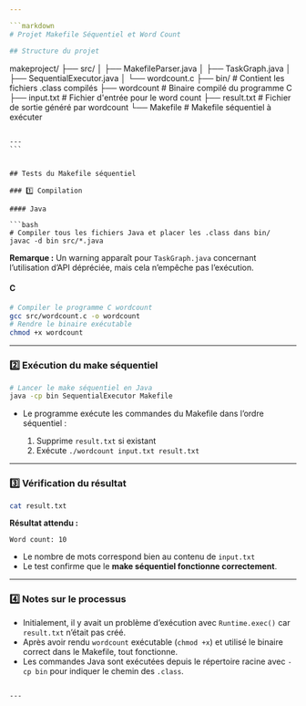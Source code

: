 ```yaml
---

```markdown
# Projet Makefile Séquentiel et Word Count

## Structure du projet

```

makeproject/
├── src/
│   ├── MakefileParser.java
│   ├── TaskGraph.java
│   ├── SequentialExecutor.java
│   └── wordcount.c
├── bin/               # Contient les fichiers .class compilés
├── wordcount          # Binaire compilé du programme C
├── input.txt          # Fichier d'entrée pour le word count
├── result.txt         # Fichier de sortie généré par wordcount
└── Makefile           # Makefile séquentiel à exécuter

````

---
```


## Tests du Makefile séquentiel

### 1️⃣ Compilation

#### Java

```bash
# Compiler tous les fichiers Java et placer les .class dans bin/
javac -d bin src/*.java
````

**Remarque :**
Un warning apparaît pour `TaskGraph.java` concernant l’utilisation d’API dépréciée, mais cela n’empêche pas l’exécution.

#### C

```bash
# Compiler le programme C wordcount
gcc src/wordcount.c -o wordcount
# Rendre le binaire exécutable
chmod +x wordcount
```

---

### 2️⃣ Exécution du make séquentiel

```bash
# Lancer le make séquentiel en Java
java -cp bin SequentialExecutor Makefile
```

* Le programme exécute les commandes du Makefile dans l’ordre séquentiel :

  1. Supprime `result.txt` si existant
  2. Exécute `./wordcount input.txt result.txt`

---

### 3️⃣ Vérification du résultat

```bash
cat result.txt
```

**Résultat attendu :**

```
Word count: 10
```

* Le nombre de mots correspond bien au contenu de `input.txt`
* Le test confirme que le **make séquentiel fonctionne correctement**.

---

### 4️⃣ Notes sur le processus

* Initialement, il y avait un problème d’exécution avec `Runtime.exec()` car `result.txt` n’était pas créé.
* Après avoir rendu `wordcount` exécutable (`chmod +x`) et utilisé le binaire correct dans le Makefile, tout fonctionne.
* Les commandes Java sont exécutées depuis le répertoire racine avec `-cp bin` pour indiquer le chemin des `.class`.

```

---

```
